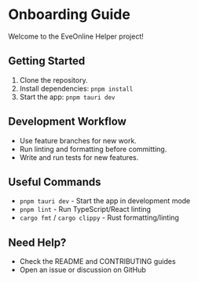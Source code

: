 # Onboarding Guide

Welcome to the EveOnline Helper project!

## Getting Started
1. Clone the repository.
2. Install dependencies: `pnpm install`
3. Start the app: `pnpm tauri dev`

## Development Workflow
- Use feature branches for new work.
- Run linting and formatting before committing.
- Write and run tests for new features.

## Useful Commands
- `pnpm tauri dev` - Start the app in development mode
- `pnpm lint` - Run TypeScript/React linting
- `cargo fmt` / `cargo clippy` - Rust formatting/linting

## Need Help?
- Check the README and CONTRIBUTING guides
- Open an issue or discussion on GitHub
